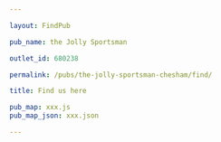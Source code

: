 ```yaml
---

layout: FindPub

pub_name: the Jolly Sportsman

outlet_id: 680238

permalink: /pubs/the-jolly-sportsman-chesham/find/

title: Find us here

pub_map: xxx.js
pub_map_json: xxx.json

---
```


